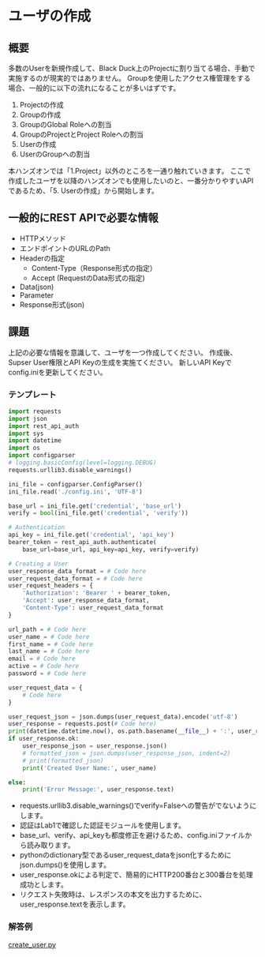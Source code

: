 # ユーザの作成
## 概要
多数のUserを新規作成して、Black Duck上のProjectに割り当てる場合、手動で実施するのが現実的ではありません。
Groupを使用したアクセス権管理をする場合、一般的に以下の流れになることが多いはずです。

1. Projectの作成 
2. Groupの作成
3. GroupのGlobal Roleへの割当
4. GroupのProjectとProject Roleへの割当
5. Userの作成
6. UserのGroupへの割当

本ハンズオンでは「1.Project」以外のところを一通り触れていきます。
ここで作成したユーザを以降のハンズオンでも使用したいのと、一番分かりやすいAPIであるため、「5. Userの作成」から開始します。

## 一般的にREST APIで必要な情報
* HTTPメソッド
* エンドポイントのURLのPath
* Headerの指定
    * Content-Type（Response形式の指定）
    * Accept (RequestのData形式の指定)
* Data(json)
* Parameter
* Response形式(json)

## 課題
上記の必要な情報を意識して、ユーザを一つ作成してください。
作成後、Supser User権限とAPI Keyの生成を実施てください。
新しいAPI Keyでconfig.iniを更新してください。

### テンプレート

```create_user.py
import requests
import json
import rest_api_auth
import sys
import datetime
import os
import configparser
# logging.basicConfig(level=logging.DEBUG)
requests.urllib3.disable_warnings()

ini_file = configparser.ConfigParser()
ini_file.read('./config.ini', 'UTF-8')

base_url = ini_file.get('credential', 'base_url')
verify = bool(ini_file.get('credential', 'verify'))

# Authentication
api_key = ini_file.get('credential', 'api_key')
bearer_token = rest_api_auth.authenticate(
    base_url=base_url, api_key=api_key, verify=verify)

# Creating a User
user_response_data_format = # Code here
user_request_data_format = # Code here
user_request_headers = {
    'Authorization': 'Bearer ' + bearer_token,
    'Accept': user_response_data_format,
    'Content-Type': user_request_data_format
}

url_path = # Code here
user_name = # Code here
first_name = # Code here
last_name = # Code here
email = # Code here
active = # Code here
password = # Code here

user_request_data = {
    # Code here
}

user_request_json = json.dumps(user_request_data).encode('utf-8')
user_response = requests.post(# Code here)
print(datetime.datetime.now(), os.path.basename(__file__) + ':', user_response)
if user_response.ok:
    user_response_json = user_response.json()
    # formatted_json = json.dumps(user_response_json, indent=2)
    # print(formatted_json)
    print('Created User Name:', user_name)

else:
    print('Error Message:', user_response.text)
```
* requests.urllib3.disable_warnings()でverify=Falseへの警告がでないようにします。
* 認証はLab1で確認した認証モジュールを使用します。
* base_url、verify、api_keyも都度修正を避けるため、config.iniファイルから読み取ります。
* pythonのdictionary型であるuser_request_dataをjson化するためにjson.dumps()を使用します。
* user_response.okによる判定で、簡易的にHTTP200番台と300番台を処理成功とします。
* リクエスト失敗時は、レスポンスの本文を出力するために、user_response.textを表示します。

### 解答例
[create_user.py](../create_user.py)